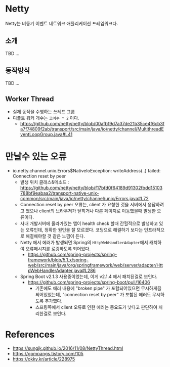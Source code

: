# Netty

Netty는 비동기 이벤트 네트워크 애플리케이션 프레임워크다.

## 소개
TBD ...

## 동작방식
TBD ...

## Worker Thread
- 실제 동작을 수행하는 쓰레드 그룹
- 디폴트 워커 개수는 `코어수 * 2` 이다.
  - https://github.com/netty/netty/blob/00afb19d7a37de21b35ce4f6cb3fa7f74809f2ab/transport/src/main/java/io/netty/channel/MultithreadEventLoopGroup.java#L41

# 만날수 있는 오류
- io.netty.channel.unix.Errors$NativeIoException: writeAddress(..) failed: Connection reset by peer
  - 발생 위치 클래스&메소드 : https://github.com/netty/netty/blob/f17bfd0f64189d91302fbdd15103788bf9eabaa2/transport-native-unix-common/src/main/java/io/netty/channel/unix/Errors.java#L72
  - Connection reset by peer 오류는, client 가 요청한 것을 서버에서 응답하려고 했으나 client의 브라우저가 닫히거나 다른 페이지로 이동했을때 발생한 오류이다.
  - 사내 개발서버에 올라가있는 앱이 health check 할때 간헐적으로 발생하고 있는 오류인데, 정확한 원인을 잘 모르겠다. 코딩으로 해결하기 보다는 인프라적으로 해결해야할 것 같은 느낌이 든다.
  - Netty 에서 에러가 발생되면 Spring의 `HttpWebHandlerAdapter`에서 캐치하여 오류메시지를 로깅하도록 되어있다.
    - https://github.com/spring-projects/spring-framework/blob/5.1.x/spring-web/src/main/java/org/springframework/web/server/adapter/HttpWebHandlerAdapter.java#L286
  - Spring Boot v2.1.3 사용중이었는데, 이게 v2.1.4 에서 패치된걸로 보인다.
    - https://github.com/spring-projects/spring-boot/pull/16406
      - 기존에도 에러 내용에 "broken pipe" 가 포함되어있으면 무시하게끔 되어있었는데, "connection reset by peer" 가 포함된 에러도 무시하도록 추가했다.
      - 스프링쪽에서 client 오류로 인한 에러는 중요도가 낮다고 판단하여 처리한걸로 보인다.


# References
- https://sungjk.github.io/2016/11/08/NettyThread.html
- https://gompangs.tistory.com/105
- https://okky.kr/article/228975

